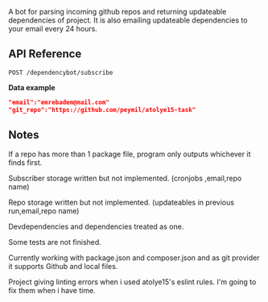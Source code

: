 A bot for parsing incoming github repos and returning updateable dependencies of project. It is also emailing updateable dependencies to your email every 24 hours.

## API Reference

`POST /dependencybot/subscribe`

**Data example**

```json
"email":"emrebadem@mail.com"
"git_repo":"https://github.com/peymil/atolye15-task"
```

## Notes

If a repo has more than 1 package file, program only outputs whichever it finds first.

Subscriber storage written but not implemented. (cronjobs ,email,repo name)

Repo storage written but not implemented. (updateables in previous run,email,repo name)

Devdependencies and dependencies treated as one.

Some tests are not finished.

Currently working with package.json and composer.json and as git provider it supports Github and local files.

Project giving linting errors when i used atolye15's eslint rules. I'm going to fix them when i have time.
